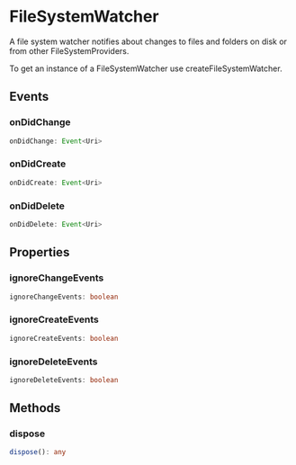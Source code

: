 # FileSystemWatcher

A file system watcher notifies about changes to files and folders on disk or from other FileSystemProviders.

To get an instance of a FileSystemWatcher use createFileSystemWatcher.

## Events

### onDidChange

```typescript
onDidChange: Event<Uri>
```

### onDidCreate

```typescript
onDidCreate: Event<Uri>
```

### onDidDelete

```typescript
onDidDelete: Event<Uri>
```

## Properties

### ignoreChangeEvents

```typescript
ignoreChangeEvents: boolean
```

### ignoreCreateEvents

```typescript
ignoreCreateEvents: boolean
```

### ignoreDeleteEvents

```typescript
ignoreDeleteEvents: boolean
```

## Methods

### dispose

```typescript
dispose(): any
```

[Event]: EventT.md
[Uri]: Uri.md
